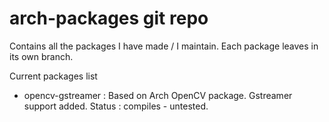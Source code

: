 # arch-packages git repo

Contains all the packages I have made / I maintain.
Each package leaves in its own branch.

Current packages list

* opencv-gstreamer : Based on Arch OpenCV package. Gstreamer support added. Status : compiles - untested.
